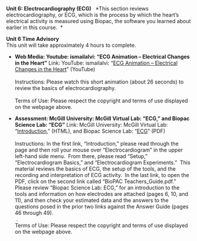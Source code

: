 **Unit 6: Electrocardiography (ECG)** <span id="6"></span> 
*This section reviews electrocardiography, or ECG, which is the process
by which the heart’s electrical activity is measured using Biopac, the
software you learned about earlier in this course.  *

**Unit 6 Time Advisory**  
This unit will take approximately 4 hours to complete.

-   **Web Media: Youtube: ismailalvi: “ECG Animation – Electrical
    Changes in the Heart”**
    Link: YouTube: ismailalvi: “[ECG Animation – Electrical Changes in
    the Heart](http://www.youtube.com/watch?v=lIQXzgesdDg)” (YouTube)  
        
     Instructions: Please watch this short animation (about 26 seconds)
    to review the basics of electrocardiography.   
        
     Terms of Use: Please respect the copyright and terms of use
    displayed on the webpage above.

-   **Assessment: McGill University: McGill Virtual Lab: “ECG,” and
    Biopac Science Lab: “ECG”**
    Link: McGill University: McGill Virtual Lab:
    “[Introduction](http://www.medicine.mcgill.ca/physio/vlab/cardio/introECG.htm),”
    (HTML), and Biopac Science Lab:
    “[ECG](https://wiki.brown.edu/confluence/dosearchsite.action?queryString=Biopac)”
    (PDF)  
        
     Instructions: In the first link, “Introduction,” please read
    through the page and then roll your mouse over “Electrocardiogram”
    in the upper left-hand side menu.  From there, please read “Setup,”
    “Electrocardiogram Basics,” and “Electrocardiogram Experiments.” 
    This material reviews the basics of ECG, the setup of the tools, and
    the recording and interpretation of ECG activity.  In the last link,
    to open the PDF, click on the second link called “BioPAC
    Teachers\_Guide.pdf.”  Please review “Biopac Science Lab: ECG,” for
    an introduction to the tools and information on how electrodes are
    attached (pages 6, 10, and 11), and then check your estimated data
    and the answers to the questions posed in the prior two links
    against the Answer Guide (pages 46 through 49).  
      .  
     Terms of Use: Please respect the copyright and terms of use
    displayed on the webpage above.


